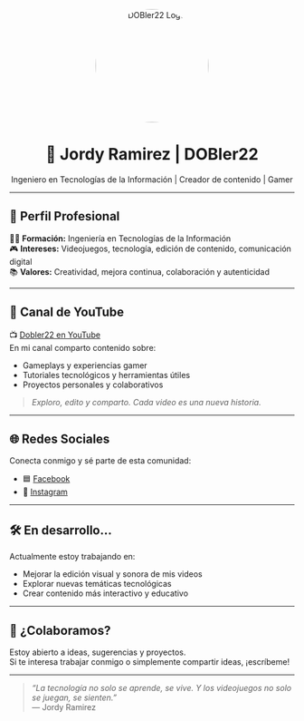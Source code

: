 <p align="center">
  <img src="https://ibb.co/xtnmwmpM" alt="DOBler22 Logo" width="200" style="border-radius: 50%;">
</p>

<h1 align="center">🌿 Jordy Ramirez | DOBler22</h1>
<p align="center">Ingeniero en Tecnologías de la Información | Creador de contenido | Gamer</p>

---

## 🧭 Perfil Profesional

🧑‍💻 **Formación:** Ingeniería en Tecnologías de la Información  
🎮 **Intereses:** Videojuegos, tecnología, edición de contenido, comunicación digital  
📚 **Valores:** Creatividad, mejora continua, colaboración y autenticidad

---

## 🎥 Canal de YouTube

📺 [Dobler22 en YouTube](https://www.youtube.com/@dobler22)  
En mi canal comparto contenido sobre:
- Gameplays y experiencias gamer  
- Tutoriales tecnológicos y herramientas útiles  
- Proyectos personales y colaborativos  

> _Exploro, edito y comparto. Cada video es una nueva historia._

---

## 🌐 Redes Sociales

Conecta conmigo y sé parte de esta comunidad:

- 🟦 [Facebook](https://www.facebook.com/profile.php?id=61562238764492)  
- 📸 [Instagram](https://www.instagram.com/jordy_dobler/)  

---

## 🛠️ En desarrollo...

Actualmente estoy trabajando en:
- Mejorar la edición visual y sonora de mis videos  
- Explorar nuevas temáticas tecnológicas  
- Crear contenido más interactivo y educativo  

---

## 🤝 ¿Colaboramos?

Estoy abierto a ideas, sugerencias y proyectos.  
Si te interesa trabajar conmigo o simplemente compartir ideas, ¡escríbeme!

---

> _“La tecnología no solo se aprende, se vive. Y los videojuegos no solo se juegan, se sienten.”_  
> — Jordy Ramirez
